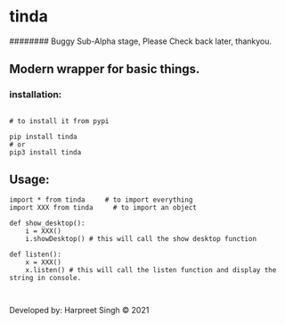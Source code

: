 # tinda

######## Buggy Sub-Alpha stage, Please Check back later, thankyou.
 
## Modern wrapper for basic things. 

### installation:

```

# to install it from pypi

pip install tinda
# or
pip3 install tinda

```

## Usage:

```
import * from tinda     # to import everything
import XXX from tinda     # to import an object

def show_desktop(): 
    i = XXX()
    i.showDesktop() # this will call the show desktop function

def listen():
    x = XXX()
    x.listen() # this will call the listen function and display the string in console.



```


Developed by:
Harpreet Singh © 2021

